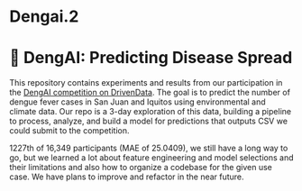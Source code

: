 # Dengai.2

# 🧿 DengAI: Predicting Disease Spread

This repository contains experiments and results from our participation in the [DengAI competition on DrivenData](https://www.drivendata.org/competitions/44/dengai-predicting-disease-spread/).
The goal is to predict the number of dengue fever cases in San Juan and Iquitos using environmental and climate data.
Our repo is a 3-day exploration of this data, building a pipeline to process, analyze, and build a model for predictions that outputs CSV we could submit to the competition.

1227th of 16,349 participants (MAE of 25.0409), we still have a long way to go, but we learned a lot about feature engineering and model selections and their limitations and also how to organize a codebase for the given use case. We have plans to improve and refactor in the near future.

